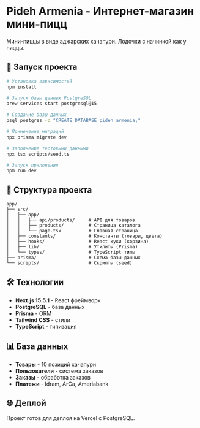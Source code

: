 # Pideh Armenia - Интернет-магазин мини-пицц

Мини-пиццы в виде аджарских хачапури. Лодочки с начинкой как у пиццы.

## 🚀 Запуск проекта

```bash
# Установка зависимостей
npm install

# Запуск базы данных PostgreSQL
brew services start postgresql@15

# Создание базы данных
psql postgres -c "CREATE DATABASE pideh_armenia;"

# Применение миграций
npx prisma migrate dev

# Заполнение тестовыми данными
npx tsx scripts/seed.ts

# Запуск приложения
npm run dev
```

## 📁 Структура проекта

```
app/
├── src/
│   ├── app/
│   │   ├── api/products/     # API для товаров
│   │   ├── products/         # Страница каталога
│   │   └── page.tsx          # Главная страница
│   ├── constants/            # Константы (товары, цвета)
│   ├── hooks/                # React хуки (корзина)
│   ├── lib/                  # Утилиты (Prisma)
│   └── types/                # TypeScript типы
├── prisma/                   # Схема базы данных
└── scripts/                  # Скрипты (seed)
```

## 🛠 Технологии

- **Next.js 15.5.1** - React фреймворк
- **PostgreSQL** - база данных
- **Prisma** - ORM
- **Tailwind CSS** - стили
- **TypeScript** - типизация

## 📊 База данных

- **Товары** - 10 позиций хачапури
- **Пользователи** - система заказов
- **Заказы** - обработка заказов
- **Платежи** - Idram, ArCa, Ameriabank

## 🌐 Деплой

Проект готов для деплоя на Vercel с PostgreSQL.
